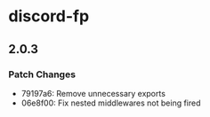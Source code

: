 # discord-fp

## 2.0.3

### Patch Changes

- 79197a6: Remove unnecessary exports
- 06e8f00: Fix nested middlewares not being fired
